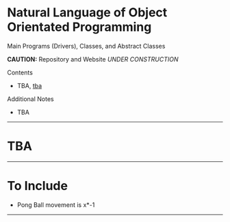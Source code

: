 # Natural Language of Object Orientated Programming
Main Programs (Drivers), Classes, and Abstract Classes

**CAUTION:** Repository and Website *UNDER CONSTRUCTION*

Contents
- TBA, <a href="">tba</a>

Additional Notes
- TBA

---

# TBA

---

# To Include
- Pong Ball movement is x*-1

---